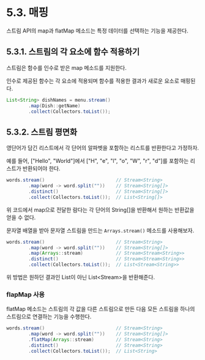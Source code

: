 # 5.3. 매핑

스트림 API의 map과 flatMap 메소드는 특정 데이터를 선택하는 기능을 제공한다.

## 5.3.1. 스트림의 각 요소에 함수 적용하기

스트림은 함수를 인수로 받은 map 메소드를 지원한다.

인수로 제공된 함수는 각 요소에 적용되며 함수를 적용한 결과가 새로운 요소로 매핑된다.

```java
List<String> dishNames = menu.stream()
        .map(Dish::getName)
        .collect(Collectors.toList());
```

## 5.3.2. 스트림 평면화

영단어가 담긴 리스트에서 각 단어의 알파벳을 포함하는 리스트를 반환한다고 가정하자.

예를 들어, ["Hello", "World"]에서 ["H", "e", "l", "o", "W", "r", "d"]를 포함하는 리스트가 반환되어야 한다.

```java
words.stream()                          // Stream<String>
        .map(word -> word.split(""))    // Stream<String[]>
        .distinct()                     // Stream<String[]>
        .collect(Collectors.toList());  // List<String[]>
```

위 코드에서 map으로 전달한 람다는 각 단어의 String[]을 반환해서 원하는 반환값을 얻을 수 없다.

문자열 배열을 받아 문자열 스트림을 만드는 `Arrays.stream()` 메소드를 사용해보자.

```java
words.stream()                          // Stream<String>
        .map(word -> word.split(""))    // Stream<String[]>
        .map(Arrays::stream)            // Stream<Stream<String>>
        .distinct()                     // Stream<Stream<String>>
        .collect(Collectors.toList());  // List<Stream<String>>
```

위 방법은 원하던 결과인 List<String>이 아닌 List<Stream<String>>을 반환해준다.

### flapMap 사용

flatMap 메소드는 스트림의 각 값을 다른 스트림으로 만든 다음 모든 스트림을 하나의 스트림으로 연결하는 기능을 수행한다.

```java
words.stream()                          // Stream<String>
        .map(word -> word.split(""))    // Stream<String[]>
        .flatMap(Arrays::stream)        // Stream<String>
        .distinct()                     // Stream<String>
        .collect(Collectors.toList());  // List<String>
```